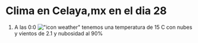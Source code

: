 # Clima en Celaya,mx en el dia 28

1. A las 0:0 !["icon weather"](http://openweathermap.org/img/w/04n.png) tenemos una temperatura de 15 C con nubes y  vientos de 2.1 y nubosidad al 90%
